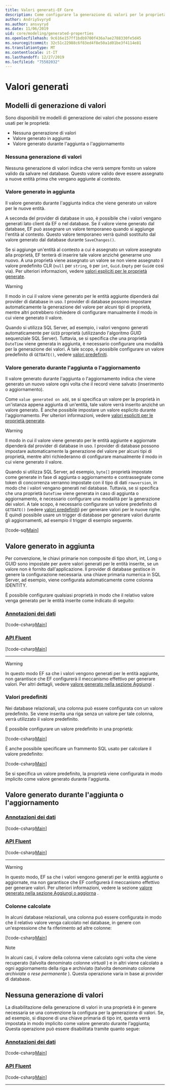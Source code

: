```yaml
---
title: Valori generati-EF Core
description: Come configurare la generazione di valori per le proprietà quando si usa Entity Framework Core
author: AndriySvyryd
ms.author: ansvyryd
ms.date: 11/06/2019
uid: core/modeling/generated-properties
ms.openlocfilehash: 9c616e157ff1bdb9700f436a7ae2788330fe5d45
ms.sourcegitcommit: 32c51c22988c6f83ed4f8e50a1d01be3f4114e81
ms.translationtype: MT
ms.contentlocale: it-IT
ms.lasthandoff: 12/27/2019
ms.locfileid: "75502032"
---
```

# <a name="generated-values"></a>Valori generati

## <a name="value-generation-patterns"></a>Modelli di generazione di valori

Sono disponibili tre modelli di generazione dei valori che possono essere usati per le proprietà:

* Nessuna generazione di valori
* Valore generato in aggiunta
* Valore generato durante l'aggiunta o l'aggiornamento

### <a name="no-value-generation"></a>Nessuna generazione di valori

Nessuna generazione di valori indica che verrà sempre fornito un valore valido da salvare nel database. Questo valore valido deve essere assegnato a nuove entità prima che vengano aggiunte al contesto.

### <a name="value-generated-on-add"></a>Valore generato in aggiunta

Il valore generato durante l'aggiunta indica che viene generato un valore per le nuove entità.

A seconda del provider di database in uso, è possibile che i valori vengano generati lato client da EF o nel database. Se il valore viene generato dal database, EF può assegnare un valore temporaneo quando si aggiunge l'entità al contesto. Questo valore temporaneo verrà quindi sostituito dal valore generato dal database durante `SaveChanges()`.

Se si aggiunge un'entità al contesto a cui è assegnato un valore assegnato alla proprietà, EF tenterà di inserire tale valore anziché generarne uno nuovo. A una proprietà viene assegnato un valore se non viene assegnato il valore predefinito CLR (`null` per `string`, `0` per `int`, `Guid.Empty` per `Guid`e così via). Per ulteriori informazioni, vedere [valori espliciti per le proprietà generate](../saving/explicit-values-generated-properties.md).

> [!WARNING]
> Il modo in cui il valore viene generato per le entità aggiunte dipenderà dal provider di database in uso. I provider di database possono impostare automaticamente la generazione del valore per alcuni tipi di proprietà, mentre altri potrebbero richiedere di configurare manualmente il modo in cui viene generato il valore.
>
> Quando si utilizza SQL Server, ad esempio, i valori vengono generati automaticamente per `GUID` proprietà (utilizzando l'algoritmo GUID sequenziale SQL Server). Tuttavia, se si specifica che una proprietà `DateTime` viene generata in aggiunta, è necessario configurare una modalità per la generazione dei valori. A tale scopo, è possibile configurare un valore predefinito di `GETDATE()`, vedere [valori predefiniti](relational/default-values.md).

### <a name="value-generated-on-add-or-update"></a>Valore generato durante l'aggiunta o l'aggiornamento

Il valore generato durante l'aggiunta o l'aggiornamento indica che viene generato un nuovo valore ogni volta che il record viene salvato (inserimento o aggiornamento).

Come `value generated on add`, se si specifica un valore per la proprietà in un'istanza appena aggiunta di un'entità, tale valore verrà inserito anziché un valore generato. È anche possibile impostare un valore esplicito durante l'aggiornamento. Per ulteriori informazioni, vedere [valori espliciti per le proprietà generate](../saving/explicit-values-generated-properties.md).

> [!WARNING]
> Il modo in cui il valore viene generato per le entità aggiunte e aggiornate dipenderà dal provider di database in uso. I provider di database possono impostare automaticamente la generazione del valore per alcuni tipi di proprietà, mentre altri richiederanno di configurare manualmente il modo in cui viene generato il valore.
>
> Quando si utilizza SQL Server, ad esempio, `byte[]` proprietà impostate come generate in fase di aggiunta o aggiornamento e contrassegnate come token di concorrenza verranno impostate con il tipo di dati `rowversion`, in modo che i valori vengano generati nel database. Tuttavia, se si specifica che una proprietà `DateTime` viene generata in caso di aggiunta o aggiornamento, è necessario configurare una modalità per la generazione dei valori. A tale scopo, è necessario configurare un valore predefinito di `GETDATE()` (vedere [valori predefiniti](relational/default-values.md)) per generare valori per le nuove righe. È quindi possibile usare un trigger di database per generare valori durante gli aggiornamenti, ad esempio il trigger di esempio seguente.
>
> [!code-sql[Main](../../../samples/core/Modeling/FluentAPI/ValueGeneratedOnAddOrUpdate.sql)]

## <a name="value-generated-on-add"></a>Valore generato in aggiunta

Per convenzione, le chiavi primarie non composite di tipo short, int, Long o GUID sono impostate per avere valori generati per le entità inserite, se un valore non è fornito dall'applicazione. Il provider di database gestisce in genere la configurazione necessaria. una chiave primaria numerica in SQL Server, ad esempio, viene configurata automaticamente come colonna IDENTITY.

È possibile configurare qualsiasi proprietà in modo che il relativo valore venga generato per le entità inserite come indicato di seguito:

### <a name="data-annotationstabdata-annotations"></a>[Annotazioni dei dati](#tab/data-annotations)

[!code-csharp[Main](../../../samples/core/Modeling/DataAnnotations/ValueGeneratedOnAdd.cs?name=ValueGeneratedOnAdd&highlight=5)]

### <a name="fluent-apitabfluent-api"></a>[API Fluent](#tab/fluent-api)

[!code-csharp[Main](../../../samples/core/Modeling/FluentAPI/ValueGeneratedOnAdd.cs?name=ValueGeneratedOnAdd&highlight=5)]

***

> [!WARNING]
> In questo modo EF sa che i valori vengono generati per le entità aggiunte, non garantisce che EF configurerà il meccanismo effettivo per generare valori. Per altri dettagli, vedere [valore generato nella sezione Aggiungi](#value-generated-on-add) .

### <a name="default-values"></a>Valori predefiniti

Nei database relazionali, una colonna può essere configurata con un valore predefinito. Se viene inserita una riga senza un valore per tale colonna, verrà utilizzato il valore predefinito.

È possibile configurare un valore predefinito in una proprietà:

[!code-csharp[Main](../../../samples/core/Modeling/FluentAPI/DefaultValue.cs?name=DefaultValue&highlight=5)]

È anche possibile specificare un frammento SQL usato per calcolare il valore predefinito:

[!code-csharp[Main](../../../samples/core/Modeling/FluentAPI/DefaultValueSql.cs?name=DefaultValueSql&highlight=5)]

Se si specifica un valore predefinito, la proprietà viene configurata in modo implicito come valore generato durante l'aggiunta.

## <a name="value-generated-on-add-or-update"></a>Valore generato durante l'aggiunta o l'aggiornamento

### <a name="data-annotationstabdata-annotations"></a>[Annotazioni dei dati](#tab/data-annotations)

[!code-csharp[Main](../../../samples/core/Modeling/DataAnnotations/ValueGeneratedOnAddOrUpdate.cs?name=ValueGeneratedOnAddOrUpdate&highlight=5)]

### <a name="fluent-apitabfluent-api"></a>[API Fluent](#tab/fluent-api)

[!code-csharp[Main](../../../samples/core/Modeling/FluentAPI/ValueGeneratedOnAddOrUpdate.cs?name=ValueGeneratedOnAddOrUpdate&highlight=5)]

***

> [!WARNING]
> In questo modo, EF sa che i valori vengono generati per le entità aggiunte o aggiornate, ma non garantisce che EF configurerà il meccanismo effettivo per generare valori. Per ulteriori informazioni, vedere la sezione [valore generato nella sezione Aggiungi o aggiorna](#value-generated-on-add-or-update) .

### <a name="computed-columns"></a>Colonne calcolate

In alcuni database relazionali, una colonna può essere configurata in modo che il relativo valore venga calcolato nel database, in genere con un'espressione che fa riferimento ad altre colonne:

[!code-csharp[Main](../../../samples/core/Modeling/FluentAPI/ComputedColumn.cs?name=ComputedColumn&highlight=5)]

> [!NOTE]
> In alcuni casi, il valore della colonna viene calcolato ogni volta che viene recuperato (talvolta denominato colonne *virtuali* ) e in altri viene calcolato a ogni aggiornamento della riga e archiviato (talvolta denominato colonne *archiviate* o *rese permanente* ). Questa operazione varia in base ai provider di database.

## <a name="no-value-generation"></a>Nessuna generazione di valori

La disabilitazione della generazione di valori in una proprietà è in genere necessaria se una convenzione la configura per la generazione di valori. Se, ad esempio, si dispone di una chiave primaria di tipo int, questa verrà impostata in modo implicito come valore generato durante l'aggiunta; Questa operazione può essere disabilitata tramite quanto segue:

### <a name="data-annotationstabdata-annotations"></a>[Annotazioni dei dati](#tab/data-annotations)

[!code-csharp[Main](../../../samples/core/Modeling/DataAnnotations/ValueGeneratedNever.cs?name=ValueGeneratedNever&highlight=3)]

### <a name="fluent-apitabfluent-api"></a>[API Fluent](#tab/fluent-api)

[!code-csharp[Main](../../../samples/core/Modeling/FluentAPI/ValueGeneratedNever.cs?name=ValueGeneratedNever&highlight=5)]

***
